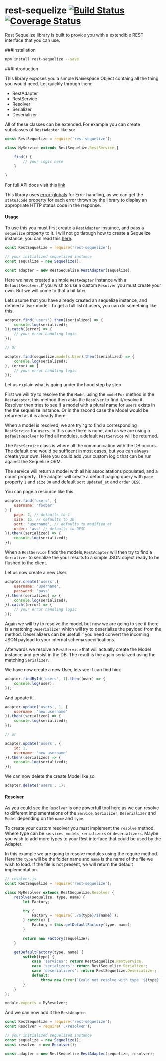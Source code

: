 # rest-sequelize [![Build Status](https://img.shields.io/travis/vladaspasic/rest-sequelize.svg?branch=master)](https://travis-ci.org/vladaspasic/rest-sequelize) [![Coverage Status](https://img.shields.io/coveralls/vladaspasic/rest-sequelize.svg)](https://coveralls.io/r/vladaspasic/rest-sequelize)

Rest Sequelize library is built to provide you with a extendible REST interface that you can use.

###Installation

```bash
npm install rest-sequelize --save
```

###Introduction

This library exposes you a simple Namespace Object containg all the thing you would need. Let quickly through them:

* RestAdapter
* RestService
* Resolver
* Serializer
* Deserializer

All of these classes can be extended. For example you can create subclasses of `RestAdapter` like so:

```javascript
const RestSequelize = require('rest-sequelize');

class MyService extends RestSequelize.RestService {
    
    find() {
        // your logic here
    }

}
```

For full API docs visit this [link](http://vladaspasic.github.io/rest-sequelize/)

This library uses [error-globals](https://github.com/vladaspasic/error-globals) for Error handling, as we can get the `statusCode` property for each error thrown by the library to display an appropriate HTTP status code in the response.

#### Usage

To use this you must first create a `RestAdapter` instance, and pass a `sequelize` property to it. I will not go through how to create a Sequelize instance, you can read this [here](http://docs.sequelizejs.com/en/latest/docs/getting-started/).

```javascript
const RestSequelize = require('rest-sequelize');

// your initialized sequelized instance
const sequalize = new Sequelize();

const adapter = new RestSequelize.RestAdapter(sequelize);
```

Here we have created a simple `RestAdapter` instance with a `DefaultResolver`. If you wish to use a custom `Resolver` you must create your own. But we will come to that a bit later.

Lets asume that you have already created an sequelize instance, and defined a `User` model. To get a full list of users, you can do something like this.

```javascript
adapter.find('users').then((serialized) => {
    console.log(serialized);
}).catch((error) => {
    // your error handling logic
});

// Or

adapter.find(sequelize.models.User).then((serialized) => {
    console.log(serialized);
}, (error) => {
    // your error handling logic
});
```

Let us explain what is going under the hood step by step.

First we will try to resolve the the `Model` using the `modelFor` method in the `RestAdapter`, this method then asks the `Resolver` to find it/resolve it. Resolver then tries to see if a model with a plural name for `users` exists in the the sequelize instance. Or in the second case the Model would be returned as it is already there.

When a model is resolved, we are trying to find a corresponding `RestService` for `users`. In this case there is none, and as we are using a `DefaultResolver` to find all modules, a default `RestService` will be returned.

The `RestService` class is where all the communication with the DB occurs. The default one would be sufficent in most cases, but you can always create your own.
Here you could add your custom logic that can be run against the Sequelize ORM.

The service will return a model with all his associatations populated, and a count property. The adapter will create a default paging query with `page` property `1` and `size` `30` and default `sort` `updated_at` and `order` `DESC`.

You can page a resource like this.

```javascript
adapter.find('users', {
    username: 'foobar'
} {
    page: 2, // defaults to 1
    size: 15, // defaults to 30
    sort: 'username', // defaults to modified_at
    order: 'asc' // defaults to DESC
}).then((serialized) => {
    console.log(serialized);
});
```

When a `RestService` finds the models, `RestAdapter` will then try to find a `Serializer` to serialize the your results to a simple JSON object ready to be flushed to the client.

Let us now create a new User.

```javascript
adapter.create('users',{
    username: 'username',
    password: 'pass'
}).then((serialized) => {
    console.log(serialized);
}).catch((error) => {
    // your error handling logic
});
```

Again we will try to resolve the model, but now we are going to see if there is a matching `Deserializer` which will try to deserialize the payload from the method. Deserializers can be usefull if you need convert the incoming JSON payload to your internal schema specifications.

Afterwards we resolve a `RestService` that will actually create the Model instance and persist in the DB. The result is the again serialized using the matching `Serializer`.

We have now create a new User, lets see if can find him.

```javascript
adapter.findById('users', 1).then((user) => {
    console.log(user);
});
```
And update it.

```javascript
adapter.update('users', 1, {
    username: 'new username'
}).then((serialized) => {
    console.log(serialized);
});

// or

adapter.update('users', {
    id: 1,
    username: 'new username'
}).then((serialized) => {
    console.log(serialized);
});
```

We can now delete the create Model like so:

```javascript
adapter.delete('users', 1);
```

#### Resolver

As you could see the `Resolver` is one powerfull tool here as we can resolve to different implementations of the `Service`, `Serializer`, `Deserializer` and `Model` depending on the `name` and `type`.

To create your custom resolver you must implement the `resolve` method. Where type can be `services`, `models`, `serializers` or `deserializers`. Maybe you wish to add more types to your Rest interface that could be used by the Adapter.

In this example we are going to resolve modules using the require method. Here the `type` will be the folder name and `name` is the name of the file we wish to load. If the file is not present, we will return the default implementation.

```javascript
// resolver.js
const RestSequelize = require('rest-sequelize');

class MyResolver extends RestSequelize.Resolver {
    resolve(sequalize, type, name) {
        let Factory;

        try {
            Factory = require(`./${type}/${name}`);
        } catch(e) {
            Factory = this.getDefaultFactory(type, name);
        }

        return new Factory(sequelize);
    }

    getDefaultFactory(type, name) {
        switch(type) {
            case 'services': return RestSequelize.RestService;
            case 'serializers': return RestSequelize.Serializer;
            case 'deserializers': return RestSequelize.Deserializer;
            default:
                throw new Error(`Could not resolve with type '${type}' and name ${name}`);
        }
    }
};

module.exports = MyResolver;
```

And we can now add it the `RestAdapter`.

```javascript
const RestSequelize = require('rest-sequelize');
const Resolver = require('./resolver');

// your initialized sequelized instance
const sequalize = new Sequelize();
const resolver = new Resolver();

const adapter = new RestSequelize.RestAdapter(sequelize, resolver);
```

